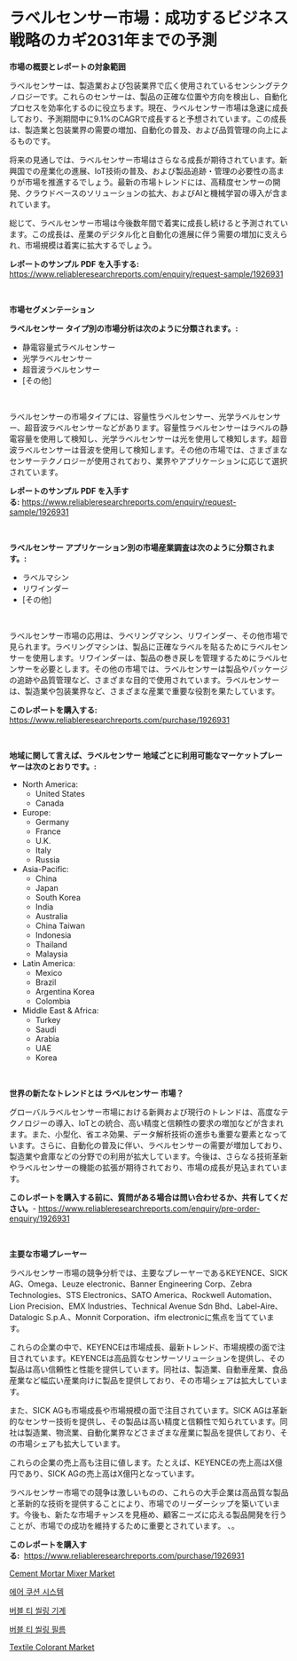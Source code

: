 <p><h1>ラベルセンサー市場：成功するビジネス戦略のカギ2031年までの予測</h1></p><p><strong>市場の概要とレポートの対象範囲</strong></p>
<p><p>ラベルセンサーは、製造業および包装業界で広く使用されているセンシングテクノロジーです。これらのセンサーは、製品の正確な位置や方向を検出し、自動化プロセスを効率化するのに役立ちます。現在、ラベルセンサー市場は急速に成長しており、予測期間中に9.1%のCAGRで成長すると予想されています。この成長は、製造業と包装業界の需要の増加、自動化の普及、および品質管理の向上によるものです。</p><p>将来の見通しでは、ラベルセンサー市場はさらなる成長が期待されています。新興国での産業化の進展、IoT技術の普及、および製品追跡・管理の必要性の高まりが市場を推進するでしょう。最新の市場トレンドには、高精度センサーの開発、クラウドベースのソリューションの拡大、およびAIと機械学習の導入が含まれています。</p><p>総じて、ラベルセンサー市場は今後数年間で着実に成長し続けると予測されています。この成長は、産業のデジタル化と自動化の進展に伴う需要の増加に支えられ、市場規模は着実に拡大するでしょう。</p></p>
<p><strong>レポートのサンプル PDF を入手する:</strong> <a href="https://www.reliableresearchreports.com/enquiry/request-sample/1926931">https://www.reliableresearchreports.com/enquiry/request-sample/1926931</a></p>
<p>&nbsp;</p>
<p><strong>市場セグメンテーション</strong></p>
<p><strong>ラベルセンサー タイプ別の市場分析は次のように分類されます。:</strong></p>
<p><ul><li>静電容量式ラベルセンサー</li><li>光学ラベルセンサー</li><li>超音波ラベルセンサー</li><li>[その他]</li></ul></p>
<p>&nbsp;</p>
<p><p>ラベルセンサーの市場タイプには、容量性ラベルセンサー、光学ラベルセンサー、超音波ラベルセンサーなどがあります。容量性ラベルセンサーはラベルの静電容量を使用して検知し、光学ラベルセンサーは光を使用して検知します。超音波ラベルセンサーは音波を使用して検知します。その他の市場では、さまざまなセンサーテクノロジーが使用されており、業界やアプリケーションに応じて選択されています。</p></p>
<p><strong>レポートのサンプル PDF を入手する:</strong>&nbsp;<a href="https://www.reliableresearchreports.com/enquiry/request-sample/1926931">https://www.reliableresearchreports.com/enquiry/request-sample/1926931</a></p>
<p>&nbsp;</p>
<p><strong> ラベルセンサー アプリケーション別の市場産業調査は次のように分類されます。:</strong></p>
<p><ul><li>ラベルマシン</li><li>リワインダー</li><li>[その他]</li></ul></p>
<p>&nbsp;</p>
<p><p>ラベルセンサー市場の応用は、ラベリングマシン、リワインダー、その他市場で見られます。ラベリングマシンは、製品に正確なラベルを貼るためにラベルセンサーを使用します。リワインダーは、製品の巻き戻しを管理するためにラベルセンサーを必要とします。その他の市場では、ラベルセンサーは製品やパッケージの追跡や品質管理など、さまざまな目的で使用されています。ラベルセンサーは、製造業や包装業界など、さまざまな産業で重要な役割を果たしています。</p></p>
<p><strong>このレポートを購入する:</strong>&nbsp; <a href="https://www.reliableresearchreports.com/purchase/1926931">https://www.reliableresearchreports.com/purchase/1926931</a></p>
<p>&nbsp;</p>
<p><strong>地域に関して言えば、ラベルセンサー 地域ごとに利用可能なマーケットプレーヤーは次のとおりです。:</strong></p>
<p><ul>
    <li>
        North America:
        <ul>
            <li>United States</li>
            <li>Canada</li>
        </ul>
    </li>
    <li>
        Europe:
        <ul>
            <li>Germany</li>
            <li>France</li>
            <li>U.K.</li>
            <li>Italy</li>
            <li>Russia</li>
        </ul>
    </li>
    <li>
        Asia-Pacific:
        <ul>
            <li>China</li>
            <li>Japan</li>
            <li>South Korea</li>
            <li>India</li>
            <li>Australia</li>
            <li>China Taiwan</li>
            <li>Indonesia</li>
            <li>Thailand</li>
            <li>Malaysia</li>
        </ul>
    </li>
    <li>
        Latin America:
        <ul>
            <li>Mexico</li>
            <li>Brazil</li>
            <li>Argentina Korea</li>
            <li>Colombia</li>
        </ul>
    </li>
    <li>
        Middle East & Africa:
        <ul>
            <li>Turkey</li>
            <li>Saudi</li>
            <li>Arabia</li>
            <li>UAE</li>
            <li>Korea</li>
        </ul>
    </li>
    </ul></p>
<p>&nbsp;</p>
<p><strong>世界の新たなトレンドとは ラベルセンサー 市場？</strong></p>
<p><p>グローバルラベルセンサー市場における新興および現行のトレンドは、高度なテクノロジーの導入、IoTとの統合、高い精度と信頼性の要求の増加などが含まれます。また、小型化、省エネ効果、データ解析技術の進歩も重要な要素となっています。さらに、自動化の普及に伴い、ラベルセンサーの需要が増加しており、製造業や倉庫などの分野での利用が拡大しています。今後は、さらなる技術革新やラベルセンサーの機能の拡張が期待されており、市場の成長が見込まれています。</p></p>
<p><strong>このレポートを購入する前に、質問がある場合は問い合わせるか、共有してください。</strong>- <a href="https://www.reliableresearchreports.com/enquiry/pre-order-enquiry/1926931">https://www.reliableresearchreports.com/enquiry/pre-order-enquiry/1926931</a></p>
<p>&nbsp;</p>
<p><strong>主要な市場プレーヤー</strong></p>
<p><p>ラベルセンサー市場の競争分析では、主要なプレーヤーであるKEYENCE、SICK AG、Omega、Leuze electronic、Banner Engineering Corp、Zebra Technologies、STS Electronics、SATO America、Rockwell Automation、Lion Precision、EMX Industries、Technical Avenue Sdn Bhd、Label-Aire、Datalogic S.p.A.、Monnit Corporation、ifm electronicに焦点を当てています。</p><p>これらの企業の中で、KEYENCEは市場成長、最新トレンド、市場規模の面で注目されています。KEYENCEは高品質なセンサーソリューションを提供し、その製品は高い信頼性と性能を提供しています。同社は、製造業、自動車産業、食品産業など幅広い産業向けに製品を提供しており、その市場シェアは拡大しています。</p><p>また、SICK AGも市場成長や市場規模の面で注目されています。SICK AGは革新的なセンサー技術を提供し、その製品は高い精度と信頼性で知られています。同社は製造業、物流業、自動化業界などさまざまな産業に製品を提供しており、その市場シェアも拡大しています。</p><p>これらの企業の売上高も注目に値します。たとえば、KEYENCEの売上高はX億円であり、SICK AGの売上高はX億円となっています。</p><p>ラベルセンサー市場での競争は激しいものの、これらの大手企業は高品質な製品と革新的な技術を提供することにより、市場でのリーダーシップを築いています。今後も、新たな市場チャンスを見極め、顧客ニーズに応える製品開発を行うことが、市場での成功を維持するために重要とされています。  、。</p></p>
<p><strong>このレポートを購入する:</strong>&nbsp;&nbsp;<a href="https://www.reliableresearchreports.com/purchase/1926931">https://www.reliableresearchreports.com/purchase/1926931</a></p>
<p><p><a href="https://view.publitas.com/reportprime-1/cement-mortar-mixer-market-size-reflecting-a-forecast-till-2031-market-by-type-by-application-and-by-geography/">Cement Mortar Mixer Market</a></p><p><a href="https://medium.com/@dudleyferry/%EA%B3%B5%EA%B8%B0-%EC%BF%A0%EC%85%98-%EC%8B%9C%EC%8A%A4%ED%85%9C-%EC%8B%9C%EC%9E%A5-%EC%A2%85%EB%A5%98-%EC%9D%91%EC%9A%A9-%EB%B0%8F-%EC%A7%80%EB%A6%AC%EC%97%90-%EB%8C%80%ED%95%9C-%ED%8F%AC%EA%B4%84%EC%A0%81-%ED%8F%89%EA%B0%80-1ba79e326932">에어 쿠션 시스템</a></p><p><a href="https://github.com/WilburKihn5676/Market-Research-Report-List-1/blob/main/44646926929.md">버블 티 씰링 기계</a></p><p><a href="https://github.com/vseigx30c9a1j/Market-Research-Report-List-1/blob/main/40179476928.md">버블 티 씰링 필름</a></p><p><a href="https://artistic-helicopter-ca9.notion.site/Textile-Colorant-Market-Size-Market-Share-and-Global-Market-Analysis-Report-2024-2031-d6ae3f5aa9b440ed93364834e2c91c88">Textile Colorant Market</a></p></p>